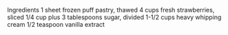 Ingredients
1 sheet frozen puff pastry, thawed
4 cups fresh strawberries, sliced
1/4 cup plus 3 tablespoons sugar, divided
1-1/2 cups heavy whipping cream
1/2 teaspoon vanilla extract